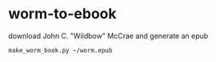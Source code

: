 # worm-to-ebook

download John C. "Wildbow" McCrae and generate an epub

```
make_worm_book.py ~/worm.epub
```
